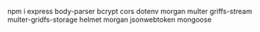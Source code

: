 


npm i express body-parser bcrypt cors dotenv morgan multer griffs-stream multer-gridfs-storage helmet morgan jsonwebtoken mongoose